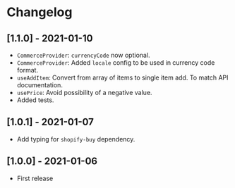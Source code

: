 # Changelog

## [1.1.0] - 2021-01-10

- `CommerceProvider`: `currencyCode` now optional.
- `CommerceProvider`: Added `locale` config to be used in currency code format.
- `useAddItem`: Convert from array of items to single item add. To match API documentation.
- `usePrice`: Avoid possibility of a negative value.
- Added tests.

## [1.0.1] - 2021-01-07

- Add typing for `shopify-buy` dependency.

## [1.0.0] - 2021-01-06

- First release
